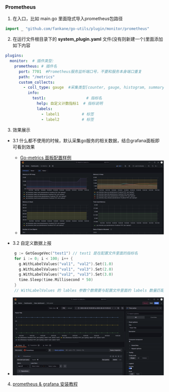 ### Prometheus
1. 在入口，比如 main.go 里面隐式导入prometheus包路径
```go 
import _ "github.com/fankane/go-utils/plugin/monitor/prometheus"
```

2. 在运行文件根目录下的 **system_plugin.yaml** 文件(没有则新建一个)里面添加如下内容
```yaml
plugins:
  monitor:  # 插件类型:
    prometheus: # 插件名
      port: 7701  #Prometheus服务监听端口号，不要和服务本身端口重复
      path: "/metrics"
      custom_collects:
        - coll_type: gauge  #采集类型[counter, gauge, histogram, summary]
          info:
            test1:                  # 指标名
              help: 自定义计数指标1  # 指标说明
              labels:
                - label1          # 标签
                - label2          # 标签
```

3. 效果展示
- 3.1 什么都不使用的时候，默认采集go服务的相关数据，结合grafana面板即可看到效果
  - [Go-metrics 面板配置样例](https://grafana.com/grafana/dashboards/10826-go-metrics/)
  - ![avatar](../../image/go-metrics-panel.png)

- 3.2 自定义数据上报
```go
    g := GetGaugeVec("test1") // test1 是在配置文件里面的指标名
    for i := 0; i < 100; i++ {
	  g.WithLabelValues("val1", "val2").Set(1.0)
	  g.WithLabelValues("val1", "val3").Set(2.0)
	  g.WithLabelValues("val2", "val3").Set(3.0)
	  time.Sleep(time.Millisecond * 50)
    }
    // WithLabelValues 的 lables 参数个数需要与配置文件里面的 labels 数量匹配
```
- ![avatar](../../image/go-custom.png)

4. [prometheus & grafana 安装教程](https://juejin.cn/post/7130391327413370887)
